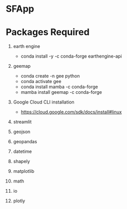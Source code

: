 # SFApp 
# Packages Required

1. earth engine
   - conda install -y -c conda-forge earthengine-api

3. geemap
   - conda create -n gee python
   - conda activate gee
   - conda install mamba -c conda-forge
   - mamba install geemap -c conda-forge

4. Google Cloud CLI installation
   -   https://cloud.google.com/sdk/docs/install#linux
   
5. streamlit
6. geojson
7. geopandas
8. datetime
9. shapely
10. matplotlib
11. math
12. io
13. plotly






